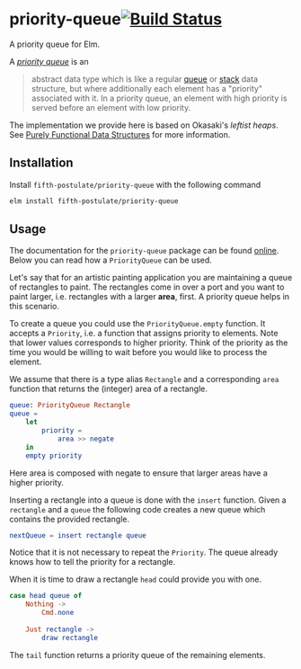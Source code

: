 # priority-queue[![Build Status](https://travis-ci.org/fifth-postulate/priority-queue.svg?branch=master)](https://travis-ci.org/fifth-postulate/priority-queue)
A priority queue for Elm.

A [*priority queue*][priority-queue] is an

> abstract data type which is like a regular [queue][] or [stack][] data structure, but where additionally each element has a "priority" associated with it. In a priority queue, an element with high priority is served before an element with low priority.

The implementation we provide here is based on Okasaki's *leftist heaps*. See [Purely Functional Data Structures][pfds] for more information.

## Installation
Install `fifth-postulate/priority-queue` with the following command

```sh
elm install fifth-postulate/priority-queue
```

## Usage
The documentation for the `priority-queue` package can be found [online][documentation]. Below you can read how a `PriorityQueue` can be used.

Let's say that for an artistic painting application you are maintaining a queue of rectangles to paint. The rectangles come in over a port and you want to paint larger, i.e. rectangles with a larger **area**, first. A priority queue helps in this scenario.

To create a queue you could use the `PriorityQueue.empty` function. It accepts a `Priority`, i.e. a function that assigns priority to elements. Note that lower values corresponds to higher priority. Think of the priority as the time you would be willing to wait before you would like to process the element.

We assume that there is a type alias `Rectangle` and a corresponding `area` function that returns the (integer) area of a rectangle.

```elm
queue: PriorityQueue Rectangle
queue =
    let
        priority =
            area >> negate
    in
    empty priority
```

Here area is composed with negate to ensure that larger areas have a higher priority.

Inserting a rectangle into a queue is done with the `insert` function. Given a `rectangle` and a `queue` the following code creates a new queue which contains the provided rectangle.

```elm
nextQueue = insert rectangle queue
```

Notice that it is not necessary to repeat the `Priority`. The queue already knows how to tell the priority for a rectangle.


When it is time to draw a rectangle `head` could provide you with one.

```elm
case head queue of
    Nothing ->
        Cmd.none
    
    Just rectangle ->
        draw rectangle 
```

The `tail` function returns a priority queue of the remaining elements.

[priority-queue]: https://en.wikipedia.org/wiki/Priority_queue
[queue]: https://en.wikipedia.org/wiki/Queue_(abstract_data_type)
[stack]: https://en.wikipedia.org/wiki/Stack_(abstract_data_type)
[pfds]: https://www.cs.cmu.edu/~rwh/theses/okasaki.pdf
[documentation]: https://package.elm-lang.org/packages/fifth-postulate/priority-queue/latest/
